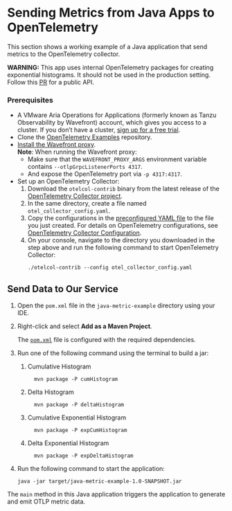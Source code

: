 # Sending Metrics from Java Apps to OpenTelemetry

This section shows a working example of a Java application that send metrics to the OpenTelemetry
collector.

**WARNING:** This app uses internal OpenTelemetry packages for creating exponential histograms. It 
should not be used in the production setting. Follow this [PR](https://github.com/open-telemetry/opentelemetry-java/pull/4472) for a public API.

### Prerequisites

* A VMware Aria Operations for Applications (formerly known as Tanzu Observability by Wavefront) account, which gives you access to a cluster. 
    If you don’t have a cluster, [sign up for a free trial](https://www.vmware.com/products/aria-operations-for-applications.html).
* Clone the [OpenTelemetry Examples](https://github.com/wavefrontHQ/opentelemetry-examples) repository.
* [Install the Wavefront proxy](http://docs.wavefront.com/proxies_installing.html#install-a-proxy).
  <br/>**Note**: When running the Wavefront proxy:
  * Make sure that the `WAVEFRONT_PROXY_ARGS` environment variable contains `--otlpGrpcListenerPorts 4317`.
  * And expose the OpenTelemetry port via `-p 4317:4317`.
* Set up an OpenTelemetry Collector:
    1. Download the `otelcol-contrib` binary from the latest release of the [OpenTelemetry Collector project](https://github.com/open-telemetry/opentelemetry-collector-releases/releases).
    1. In the same directory, create a file named `otel_collector_config.yaml`.
    1. Copy the configurations in the [preconfigured YAML file](https://github.com/wavefrontHQ/opentelemetry-examples/blob/master/otel_collector_config.yaml) to the file you just created. For details on OpenTelemetry configurations, see [OpenTelemetry Collector Configuration](https://opentelemetry.io/docs/collector/configuration/).
    1. On your console, navigate to the directory you downloaded in the step above and run the following command to start OpenTelemetry Collector:
        ```
        ./otelcol-contrib --config otel_collector_config.yaml
        ```

## Send Data to Our Service

1. Open the `pom.xml` file in the `java-metric-example` directory using your IDE.
2. Right-click and select **Add as a Maven Project**.

   The [```pom.xml```](https://github.com/wavefrontHQ/opentelemetry-examples/blob/master/java-metric-example/pom.xml)
   file is configured with the required dependencies.

3. Run one of the following command using the terminal to build a jar:
   1. Cumulative Histogram
       ```
         mvn package -P cumHistogram 
       ```
   2. Delta Histogram
      ```
        mvn package -P deltaHistogram 
      ```
   3. Cumulative Exponential Histogram
       ```
         mvn package -P expCumHistogram 
       ```
   4. Delta Exponential Histogram
      ```
        mvn package -P expDeltaHistogram 
      ```
4. Run the following command to start the application:
    ```
    java -jar target/java-metric-example-1.0-SNAPSHOT.jar
    ```

The ```main``` method in this Java application triggers the application to generate and emit 
OTLP metric data.